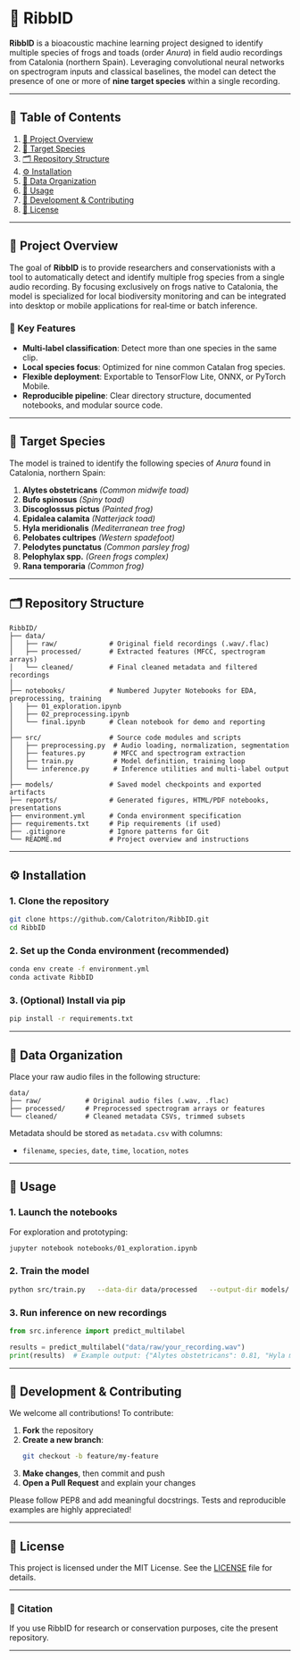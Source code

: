 # 🐸 RibbID

**RibbID** is a bioacoustic machine learning project designed to identify multiple species of frogs and toads (order *Anura*) in field audio recordings from Catalonia (northern Spain). Leveraging convolutional neural networks on spectrogram inputs and classical baselines, the model can detect the presence of one or more of **nine target species** within a single recording.

---

## 📑 Table of Contents

1. [🧠 Project Overview](#-project-overview)
2. [🐸 Target Species](#-target-species)
3. [🗂️ Repository Structure](#️-repository-structure)
4. [⚙️ Installation](#️-installation)
5. [📁 Data Organization](#-data-organization)
6. [🚀 Usage](#-usage)
7. [🤝 Development & Contributing](#-development--contributing)
8. [📄 License](#-license)

---

## 🧠 Project Overview

The goal of **RibbID** is to provide researchers and conservationists with a tool to automatically detect and identify multiple frog species from a single audio recording. By focusing exclusively on frogs native to Catalonia, the model is specialized for local biodiversity monitoring and can be integrated into desktop or mobile applications for real‑time or batch inference.

### 🔑 Key Features

- **Multi‑label classification**: Detect more than one species in the same clip.
- **Local species focus**: Optimized for nine common Catalan frog species.
- **Flexible deployment**: Exportable to TensorFlow Lite, ONNX, or PyTorch Mobile.
- **Reproducible pipeline**: Clear directory structure, documented notebooks, and modular source code.

---

## 🐸 Target Species

The model is trained to identify the following species of *Anura* found in Catalonia, northern Spain:

1. **Alytes obstetricans** *(Common midwife toad)*
2. **Bufo spinosus** *(Spiny toad)*
3. **Discoglossus pictus** *(Painted frog)*
4. **Epidalea calamita** *(Natterjack toad)*
5. **Hyla meridionalis** *(Mediterranean tree frog)*
6. **Pelobates cultripes** *(Western spadefoot)*
7. **Pelodytes punctatus** *(Common parsley frog)*
8. **Pelophylax spp.** *(Green frogs complex)*
9. **Rana temporaria** *(Common frog)*

---

## 🗂️ Repository Structure

```plaintext
RibbID/
├── data/
│   ├── raw/             # Original field recordings (.wav/.flac)
│   ├── processed/       # Extracted features (MFCC, spectrogram arrays)
│   └── cleaned/         # Final cleaned metadata and filtered recordings
│
├── notebooks/           # Numbered Jupyter Notebooks for EDA, preprocessing, training
│   ├── 01_exploration.ipynb
│   ├── 02_preprocessing.ipynb
│   └── final.ipynb      # Clean notebook for demo and reporting
│
├── src/                 # Source code modules and scripts
│   ├── preprocessing.py  # Audio loading, normalization, segmentation
│   ├── features.py       # MFCC and spectrogram extraction
│   ├── train.py          # Model definition, training loop
│   └── inference.py      # Inference utilities and multi-label output
│
├── models/              # Saved model checkpoints and exported artifacts
├── reports/             # Generated figures, HTML/PDF notebooks, presentations
├── environment.yml      # Conda environment specification
├── requirements.txt     # Pip requirements (if used)
├── .gitignore           # Ignore patterns for Git
└── README.md            # Project overview and instructions
```

---

## ⚙️ Installation

### 1. Clone the repository

```bash
git clone https://github.com/Calotriton/RibbID.git
cd RibbID
```

### 2. Set up the Conda environment (recommended)

```bash
conda env create -f environment.yml
conda activate RibbID
```

### 3. (Optional) Install via pip

```bash
pip install -r requirements.txt
```

---

## 📁 Data Organization

Place your raw audio files in the following structure:

```
data/
├── raw/           # Original audio files (.wav, .flac)
├── processed/     # Preprocessed spectrogram arrays or features
└── cleaned/       # Cleaned metadata CSVs, trimmed subsets
```

Metadata should be stored as `metadata.csv` with columns:

- `filename`, `species`, `date`, `time`, `location`, `notes`

---

## 🚀 Usage

### 1. Launch the notebooks

For exploration and prototyping:

```bash
jupyter notebook notebooks/01_exploration.ipynb
```

### 2. Train the model

```bash
python src/train.py   --data-dir data/processed   --output-dir models/   --epochs 50   --batch-size 32
```

### 3. Run inference on new recordings

```python
from src.inference import predict_multilabel

results = predict_multilabel("data/raw/your_recording.wav")
print(results)  # Example output: {"Alytes obstetricans": 0.81, "Hyla meridionalis": 0.64}
```

---

## 🤝 Development & Contributing

We welcome all contributions! To contribute:

1. **Fork** the repository  
2. **Create a new branch**:  
   ```bash
   git checkout -b feature/my-feature
   ```
3. **Make changes**, then commit and push  
4. **Open a Pull Request** and explain your changes

Please follow PEP8 and add meaningful docstrings. Tests and reproducible examples are highly appreciated!

---

## 📄 License

This project is licensed under the MIT License. See the [LICENSE](LICENSE) file for details.

---

### 💚 Citation

If you use RibbID for research or conservation purposes, cite the present repository.

---
